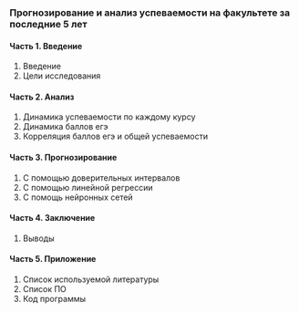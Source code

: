 ### Прогнозирование и анализ успеваемости на факультете за последние 5 лет

#### Часть 1. Введение
1. Введение
2. Цели исследования
#### Часть 2. Анализ
1. Динамика успеваемости по каждому курсу
2. Динамика баллов егэ
3. Корреляция баллов егэ и общей успеваемости
#### Часть 3. Прогнозирование
1. С помощью доверительных интервалов
2. С помощью линейной регрессии 
3. С помощь нейронных сетей
#### Часть 4. Заключение
1. Выводы
#### Часть 5. Приложение
1. Список используемой литературы
2. Список ПО
3. Код программы